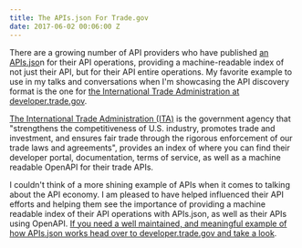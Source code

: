 ```yaml
---
title: The APIs.json For Trade.gov
date: 2017-06-02 00:06:00 Z
---
```


There are a growing number of API providers who have published [an APIs.jso](http://apisjson.org)n for their API operations, providing a machine-readable index of not just their API, but for their API entire operations. My favorite example to use in my talks and conversations when I'm showcasing the API discovery format is the one for [the International Trade Administration at developer.trade.gov](http://developer.trade.gov/).

[The International Trade Administration (ITA)](http://trade.gov/) is the government agency that "strengthens the competitiveness of U.S. industry, promotes trade and investment, and ensures fair trade through the rigorous enforcement of our trade laws and agreements", provides an index of where you can find their developer portal, documentation, terms of service, as well as a machine readable OpenAPI for their trade APIs.

I couldn't think of a more shining example of APIs when it comes to talking about the API economy. I am pleased to have helped influenced their API efforts and helping them see the importance of providing a machine readable index of their API operations with APIs.json, as well as their APIs using OpenAPI. [If you need a well maintained, and meaningful example of how APIs.json works head over to developer.trade.gov and take a look](http://developer.trade.gov/apis.json).